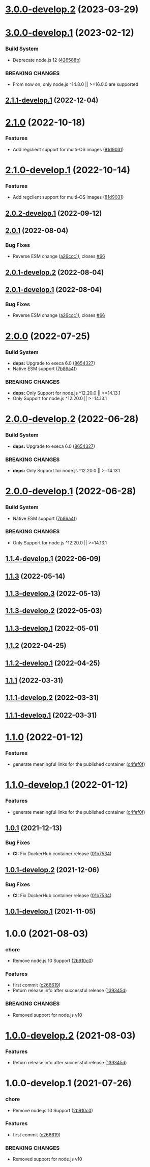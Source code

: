 # [3.0.0-develop.2](https://github.com/sebbo2002/semantic-release-docker/compare/v3.0.0-develop.1...v3.0.0-develop.2) (2023-03-29)

# [3.0.0-develop.1](https://github.com/sebbo2002/semantic-release-docker/compare/v2.1.1-develop.1...v3.0.0-develop.1) (2023-02-12)


### Build System

* Deprecate node.js 12 ([426588b](https://github.com/sebbo2002/semantic-release-docker/commit/426588b4bb7bde2924bbc92006ca839e960872e1))


### BREAKING CHANGES

* From now on, only node.js ^14.8.0 || >=16.0.0 are supported

## [2.1.1-develop.1](https://github.com/sebbo2002/semantic-release-docker/compare/v2.1.0...v2.1.1-develop.1) (2022-12-04)

# [2.1.0](https://github.com/sebbo2002/semantic-release-docker/compare/v2.0.1...v2.1.0) (2022-10-18)


### Features

* Add regclient support for multi-OS images ([81d9031](https://github.com/sebbo2002/semantic-release-docker/commit/81d9031d1f686c926453b4ee7f68e0209d1eb35d))

# [2.1.0-develop.1](https://github.com/sebbo2002/semantic-release-docker/compare/v2.0.2-develop.1...v2.1.0-develop.1) (2022-10-14)


### Features

* Add regclient support for multi-OS images ([81d9031](https://github.com/sebbo2002/semantic-release-docker/commit/81d9031d1f686c926453b4ee7f68e0209d1eb35d))

## [2.0.2-develop.1](https://github.com/sebbo2002/semantic-release-docker/compare/v2.0.1...v2.0.2-develop.1) (2022-09-12)

## [2.0.1](https://github.com/sebbo2002/semantic-release-docker/compare/v2.0.0...v2.0.1) (2022-08-04)


### Bug Fixes

* Reverse ESM change ([a26ccc1](https://github.com/sebbo2002/semantic-release-docker/commit/a26ccc174dd8cf37ad9f45fd3a707f7ba5ff6401)), closes [#66](https://github.com/sebbo2002/semantic-release-docker/issues/66)

## [2.0.1-develop.2](https://github.com/sebbo2002/semantic-release-docker/compare/v2.0.1-develop.1...v2.0.1-develop.2) (2022-08-04)

## [2.0.1-develop.1](https://github.com/sebbo2002/semantic-release-docker/compare/v2.0.0...v2.0.1-develop.1) (2022-08-04)


### Bug Fixes

* Reverse ESM change ([a26ccc1](https://github.com/sebbo2002/semantic-release-docker/commit/a26ccc174dd8cf37ad9f45fd3a707f7ba5ff6401)), closes [#66](https://github.com/sebbo2002/semantic-release-docker/issues/66)

# [2.0.0](https://github.com/sebbo2002/semantic-release-docker/compare/v1.1.3...v2.0.0) (2022-07-25)


### Build System

* **deps:** Upgrade to execa 6.0 ([8654327](https://github.com/sebbo2002/semantic-release-docker/commit/8654327029acf5d3abd20c32d67aaca533dcaa44))
* Native ESM support ([7b86a4f](https://github.com/sebbo2002/semantic-release-docker/commit/7b86a4f1187c387a3a5792e1fb72d822b04e3631))


### BREAKING CHANGES

* **deps:** Only Support for node.js ^12.20.0 || >=14.13.1
* Only Support for node.js ^12.20.0 || >=14.13.1

# [2.0.0-develop.2](https://github.com/sebbo2002/semantic-release-docker/compare/v2.0.0-develop.1...v2.0.0-develop.2) (2022-06-28)


### Build System

* **deps:** Upgrade to execa 6.0 ([8654327](https://github.com/sebbo2002/semantic-release-docker/commit/8654327029acf5d3abd20c32d67aaca533dcaa44))


### BREAKING CHANGES

* **deps:** Only Support for node.js ^12.20.0 || >=14.13.1

# [2.0.0-develop.1](https://github.com/sebbo2002/semantic-release-docker/compare/v1.1.4-develop.1...v2.0.0-develop.1) (2022-06-28)


### Build System

* Native ESM support ([7b86a4f](https://github.com/sebbo2002/semantic-release-docker/commit/7b86a4f1187c387a3a5792e1fb72d822b04e3631))


### BREAKING CHANGES

* Only Support for node.js ^12.20.0 || >=14.13.1

## [1.1.4-develop.1](https://github.com/sebbo2002/semantic-release-docker/compare/v1.1.3...v1.1.4-develop.1) (2022-06-09)

## [1.1.3](https://github.com/sebbo2002/semantic-release-docker/compare/v1.1.2...v1.1.3) (2022-05-14)

## [1.1.3-develop.3](https://github.com/sebbo2002/semantic-release-docker/compare/v1.1.3-develop.2...v1.1.3-develop.3) (2022-05-13)

## [1.1.3-develop.2](https://github.com/sebbo2002/semantic-release-docker/compare/v1.1.3-develop.1...v1.1.3-develop.2) (2022-05-03)

## [1.1.3-develop.1](https://github.com/sebbo2002/semantic-release-docker/compare/v1.1.2...v1.1.3-develop.1) (2022-05-01)

## [1.1.2](https://github.com/sebbo2002/semantic-release-docker/compare/v1.1.1...v1.1.2) (2022-04-25)

## [1.1.2-develop.1](https://github.com/sebbo2002/semantic-release-docker/compare/v1.1.1...v1.1.2-develop.1) (2022-04-25)

## [1.1.1](https://github.com/sebbo2002/semantic-release-docker/compare/v1.1.0...v1.1.1) (2022-03-31)

## [1.1.1-develop.2](https://github.com/sebbo2002/semantic-release-docker/compare/v1.1.1-develop.1...v1.1.1-develop.2) (2022-03-31)

## [1.1.1-develop.1](https://github.com/sebbo2002/semantic-release-docker/compare/v1.1.0...v1.1.1-develop.1) (2022-03-31)

# [1.1.0](https://github.com/sebbo2002/semantic-release-docker/compare/v1.0.1...v1.1.0) (2022-01-12)


### Features

* generate meaningful links for the published container ([c4fef0f](https://github.com/sebbo2002/semantic-release-docker/commit/c4fef0f25e3d1df4629370321afcf9c11c1dc787))

# [1.1.0-develop.1](https://github.com/sebbo2002/semantic-release-docker/compare/v1.0.1...v1.1.0-develop.1) (2022-01-12)


### Features

* generate meaningful links for the published container ([c4fef0f](https://github.com/sebbo2002/semantic-release-docker/commit/c4fef0f25e3d1df4629370321afcf9c11c1dc787))

## [1.0.1](https://github.com/sebbo2002/semantic-release-docker/compare/v1.0.0...v1.0.1) (2021-12-13)


### Bug Fixes

* **CI:** Fix DockerHub container release ([01b7534](https://github.com/sebbo2002/semantic-release-docker/commit/01b753406d1f1ef24a949c7d7b946d99b779d013))

## [1.0.1-develop.2](https://github.com/sebbo2002/semantic-release-docker/compare/v1.0.1-develop.1...v1.0.1-develop.2) (2021-12-06)


### Bug Fixes

* **CI:** Fix DockerHub container release ([01b7534](https://github.com/sebbo2002/semantic-release-docker/commit/01b753406d1f1ef24a949c7d7b946d99b779d013))

## [1.0.1-develop.1](https://github.com/sebbo2002/semantic-release-docker/compare/v1.0.0...v1.0.1-develop.1) (2021-11-05)

# 1.0.0 (2021-08-03)


### chore

* Remove node.js 10 Support ([2b910c0](https://github.com/sebbo2002/semantic-release-docker/commit/2b910c09bc8a41085fc4472159494d8738d5521e))


### Features

* first commit ([c266619](https://github.com/sebbo2002/semantic-release-docker/commit/c266619159154233be9b24412745bb134564962f))
* Return release info after successful release ([139345d](https://github.com/sebbo2002/semantic-release-docker/commit/139345dfdd08ff258efc97da5fb6ec52d7a2c8b6))


### BREAKING CHANGES

* Removed support for node.js v10

# [1.0.0-develop.2](https://github.com/sebbo2002/semantic-release-docker/compare/v1.0.0-develop.1...v1.0.0-develop.2) (2021-08-03)


### Features

* Return release info after successful release ([139345d](https://github.com/sebbo2002/semantic-release-docker/commit/139345dfdd08ff258efc97da5fb6ec52d7a2c8b6))

# 1.0.0-develop.1 (2021-07-26)


### chore

* Remove node.js 10 Support ([2b910c0](https://github.com/sebbo2002/semantic-release-docker/commit/2b910c09bc8a41085fc4472159494d8738d5521e))


### Features

* first commit ([c266619](https://github.com/sebbo2002/semantic-release-docker/commit/c266619159154233be9b24412745bb134564962f))


### BREAKING CHANGES

* Removed support for node.js v10

